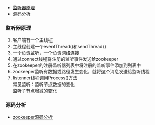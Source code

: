 - [监听器原理](#监听器原理)
- [源码分析](#源码分析)

### 监听器原理

1. 客户端有一个主线程    
2. 主线程创建一个eventThread()和sendThread()  
3. 一个负责监听，一个负责网络连接  
4. 通过connect线程将注册的监听事件发送给zookeeper  
5. 在zookeeper的注册监听器列表中将注册的监听事件添加到列表中  
6. zookeeper监听有数据或路径发生变化，就将这个消息发送给监听线程  
7. listenner线程调用Process()方法  
常见监听：监听节点数据的变化  
         监听子节点增减的变化
     
### 源码分析
- [zookeeper源码分析](http://www.cnblogs.com/leesf456/p/6518040.html)
